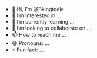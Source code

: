 - 👋 Hi, I’m @Bkingtoele
- 👀 I’m interested in ...
- 🌱 I’m currently learning ...
- 💞️ I’m looking to collaborate on ...
- 📫 How to reach me ...
- 😄 Pronouns: ...
- ⚡ Fun fact: ...

<!---
Bkingtoele/Bkingtoele is a ✨ special ✨ repository because its `README.md` (this file) appears on your GitHub profile.
You can click the Preview link to take a look at your changes.
--->

